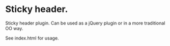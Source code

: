 Sticky header.
=============

Sticky header plugin. Can be used as a jQuery plugin or in a more traditional OO way. 

See index.html for usage. 